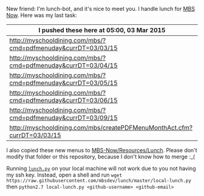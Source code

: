 New friend: I'm lunch-bot, and it's nice to meet you. I handle lunch for [MBS Now](https://mbsdev.github.io). Here was my last task:

I pushed these here at 05:00, 03 Mar 2015|
--- |
| http://myschooldining.com/mbs/?cmd=pdfmenuday&currDT=03/03/15
| http://myschooldining.com/mbs/?cmd=pdfmenuday&currDT=03/04/15
| http://myschooldining.com/mbs/?cmd=pdfmenuday&currDT=03/05/15
| http://myschooldining.com/mbs/?cmd=pdfmenuday&currDT=03/06/15
| http://myschooldining.com/mbs/?cmd=pdfmenuday&currDT=03/09/15
| http://myschooldining.com/mbs/createPDFMenuMonthAct.cfm?currDT=03/03/15
I also copied these new menus to [MBS-Now/Resources/Lunch](https://github.com/mbsdev/MBS-Now/tree/master/Resources/Lunch). Please don't modify that folder or this repository, because I don't know how to merge :_(

Running [`lunch.py`](https://github.com/mbsdev/lunch/blob/master/lunch.py) on your local machine will not work due to you not having my ssh key. Instead, open a shell and run `wget https://raw.githubusercontent.com/mbsdev/lunch/master/local-lunch.py` then `python2.7 local-lunch.py <github-username> <github-email>`